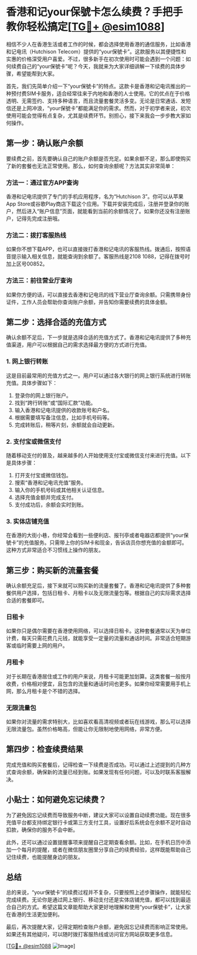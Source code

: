 # 香港和记your保號卡怎么续费？手把手教你轻松搞定[[TG💪+ @esim1088](https://t.me/s/esim1088)]

相信不少人在香港生活或者工作的时候，都会选择使用香港的通信服务，比如香港和记电讯（Hutchison Telecom）提供的“your保號卡”。这款服务以其便捷性和实惠的价格深受用户喜爱。不过，很多新手在初次使用时可能会遇到一个问题：如何续费自己的“your保號卡”呢？今天，我就来为大家详细讲解一下续费的具体步骤，希望能帮到大家。

首先，我们先简单介绍一下“your保號卡”的特点。这款卡是香港和记电讯推出的一种预付费SIM卡服务，适合经常往来于内地和香港的人士使用。它的优点在于价格透明、无需签约、支持多种语言，而且流量套餐灵活多变。无论是日常通话、发短信还是上网冲浪，“your保號卡”都能满足你的需求。然而，对于初学者来说，初次使用可能会觉得有点复杂，尤其是续费环节。别担心，接下来我会一步步教大家如何操作。

## 第一步：确认账户余额

要续费之前，首先要确认自己的账户余额是否充足。如果余额不足，那么即使购买了新的套餐也无法正常使用。那么，如何查询余额呢？方法其实非常简单：

### 方法一：通过官方APP查询
香港和记电讯提供了专门的手机应用程序，名为“Hutchison 3”。你可以从苹果App Store或谷歌Play商店下载这个应用。下载并安装完成后，注册并登录你的账户，然后进入“账户信息”页面，就能看到当前的余额情况了。如果你还没有注册账户，记得先完成注册哦。

### 方法二：拨打客服热线
如果你不想下载APP，也可以直接拨打香港和记电讯的客服热线。拨通后，按照语音提示输入相关信息，就能查询到余额了。客服热线是2108 1088，记得在拨号时加上区号00852。

### 方法三：前往营业厅查询
如果你方便的话，可以直接去香港和记电讯的线下营业厅查询余额。只需携带身份证件，工作人员会帮助你查询账户余额，并告知你需要续费的具体金额。

## 第二步：选择合适的充值方式

确认余额不足后，下一步就是选择合适的充值方式了。香港和记电讯提供了多种充值渠道，用户可以根据自己的需求选择最方便的方式进行充值。

### 1. 网上银行转账
这是目前最常用的充值方式之一。用户可以通过各大银行的网上银行系统进行转账充值。具体步骤如下：
1. 登录你的网上银行账户。
2. 找到“跨行转账”或“国际汇款”功能。
3. 输入香港和记电讯提供的收款账号和户名。
4. 根据需要填写备注信息，比如手机号码等。
5. 完成转账后，稍等片刻，余额就会自动更新。

### 2. 支付宝或微信支付
随着移动支付的普及，越来越多的人开始使用支付宝或微信支付来进行充值。以下是具体步骤：
1. 打开支付宝或微信钱包。
2. 搜索“香港和记电讯充值”服务。
3. 输入你的手机号码或其他相关认证信息。
4. 选择充值金额并完成支付。
5. 支付成功后，余额会实时到账。

### 3. 实体店铺充值
在香港的大街小巷，你经常会看到一些便利店、报刊亭或者电器店都提供“your保號卡”的充值服务。只需带上你的SIM卡和现金，告诉店员你想充值的金额即可。这种方式非常适合不习惯线上操作的朋友。

## 第三步：购买新的流量套餐

确认余额充足后，接下来就可以购买新的流量套餐了。香港和记电讯提供了多种套餐供用户选择，包括日租卡、月租卡以及无限流量包等。根据自己的实际需求选择合适的套餐即可。

### 日租卡
如果你只是偶尔需要在香港使用网络，可以选择日租卡。这种套餐通常以天为单位计费，每天只需花费几元钱，就能享受一定量的流量和通话时间。非常适合短期游客或临时需要上网的用户。

### 月租卡
对于长期在香港居住或工作的用户来说，月租卡可能更加划算。这类套餐一般按月收费，价格相对便宜，且包含的流量和通话时间也更多。如果你经常需要用手机上网，那么月租卡是个不错的选择。

### 无限流量包
如果你对流量的需求特别大，比如喜欢看高清视频或者玩在线游戏，那么可以选择无限流量包。虽然价格略高，但能让你无限制地使用网络，非常方便。

## 第四步：检查续费结果

完成充值和购买套餐后，记得检查一下续费是否成功。可以通过上述提到的几种方式查询余额，确保新的流量已经到账。如果发现有任何问题，可以及时联系客服解决。

## 小贴士：如何避免忘记续费？

为了避免因忘记续费而导致服务中断，建议大家可以设置自动续费功能。现在很多充值平台都支持绑定银行卡或第三方支付工具，设置好后系统会在余额不足时自动扣款，确保你的服务不会中断。

此外，还可以通过设置提醒事项来提醒自己定期查看余额。比如，在手机日历中添加一个每月的提醒，或者在微信朋友圈里分享自己的续费经验，这样既能帮助自己记住续费，也能提醒身边的朋友。

## 总结

总的来说，“your保號卡”的续费过程并不复杂，只要按照上述步骤操作，就能轻松完成续费。无论你是通过网上银行、移动支付还是实体店铺充值，都可以找到最适合自己的方式。希望这篇文章能帮助大家更好地理解和使用“your保號卡”，让大家在香港的生活更加便利。

最后，再次提醒大家，记得定期检查账户余额，避免因忘记续费而影响正常使用。如果还有其他疑问，可以随时拨打客服热线或访问官方网站获取更多信息。

[[TG💪+ @esim1088](https://t.me/s/esim1088) ![Image](https://i.postimg.cc/4NQfJmqS/Snipaste-2025-05-13-00-14-12.png)]